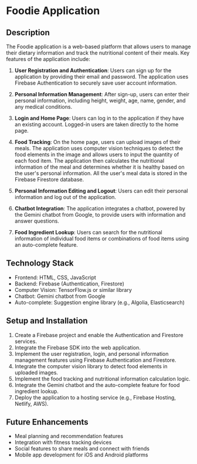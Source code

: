 # Foodie Application

## Description
The Foodie application is a web-based platform that allows users to manage their dietary information and track the nutritional content of their meals. Key features of the application include:

1. **User Registration and Authentication**: Users can sign up for the application by providing their email and password. The application uses Firebase Authentication to securely save user account information.

2. **Personal Information Management**: After sign-up, users can enter their personal information, including height, weight, age, name, gender, and any medical conditions.

3. **Login and Home Page**: Users can log in to the application if they have an existing account. Logged-in users are taken directly to the home page.

4. **Food Tracking**: On the home page, users can upload images of their meals. The application uses computer vision techniques to detect the food elements in the image and allows users to input the quantity of each food item. The application then calculates the nutritional information of the meal and determines whether it is healthy based on the user's personal information. All the user's meal data is stored in the Firebase Firestore database.

5. **Personal Information Editing and Logout**: Users can edit their personal information and log out of the application.

6. **Chatbot Integration**: The application integrates a chatbot, powered by the Gemini chatbot from Google, to provide users with information and answer questions.

7. **Food Ingredient Lookup**: Users can search for the nutritional information of individual food items or combinations of food items using an auto-complete feature.

## Technology Stack
- Frontend: HTML, CSS, JavaScript
- Backend: Firebase (Authentication, Firestore)
- Computer Vision: TensorFlow.js or similar library
- Chatbot: Gemini chatbot from Google
- Auto-complete: Suggestion engine library (e.g., Algolia, Elasticsearch)

## Setup and Installation
1. Create a Firebase project and enable the Authentication and Firestore services.
2. Integrate the Firebase SDK into the web application.
3. Implement the user registration, login, and personal information management features using Firebase Authentication and Firestore.
4. Integrate the computer vision library to detect food elements in uploaded images.
5. Implement the food tracking and nutritional information calculation logic.
6. Integrate the Gemini chatbot and the auto-complete feature for food ingredient lookup.
7. Deploy the application to a hosting service (e.g., Firebase Hosting, Netlify, AWS).

## Future Enhancements
- Meal planning and recommendation features
- Integration with fitness tracking devices
- Social features to share meals and connect with friends
- Mobile app development for iOS and Android platforms
